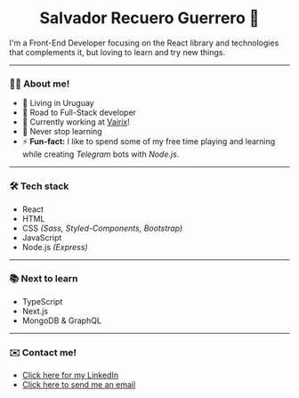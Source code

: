 <h1 style="text-align: center;">Salvador Recuero Guerrero 👋</h1>
I'm a Front-End Developer focusing on the React library and technologies that complements it, but loving to learn and try new things.

------------

### 🧑‍💻 About me!
- 📌 Living in Uruguay
- 🚀 Road to Full-Stack developer
- 💼 Currently working at [Vairix](https://www.vairix.com/ "Vairix")!
- 🌱 Never stop learning
- ⚡ **Fun-fact:** I like to spend some of my free time playing and learning while creating *Telegram* bots with *Node.js*.

------------

### 🛠️ Tech stack
- React
- HTML
- CSS *(Sass, Styled-Components, Bootstrap)*
- JavaScript
- Node.js *(Express)*

------------

### 📚 Next to learn
- TypeScript
- Next.js
- MongoDB & GraphQL

------------

### ✉️ Contact me!
 
-  [Click here for my LinkedIn](https://www.linkedin.com/in/salvarecuero/ "Here is my LinkedIn")
- [Click here to send me an email](mailto:salvarecuero@gmail.com "Click here to send me an email")
